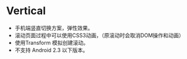 Vertical
========

- 手机端竖直切换方案，弹性效果。
- 滚动页面过程中可以使用CSS3动画，（原滚动时会取消DOM操作和动画）
- 使用Transform 模拟创建滚动。
- 不支持 Android 2.3 以下版本。
